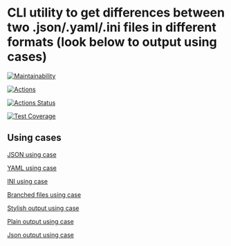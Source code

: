 # CLI utility to get differences between two .json/.yaml/.ini files in different formats (look below to output using cases)

[![Maintainability](https://api.codeclimate.com/v1/badges/21e2e33d8ae4bdaf502c/maintainability)](https://codeclimate.com/github/CENTneRMOB/backend-project-lvl2/maintainability)

[![Actions](https://github.com/CENTneRMOB/backend-project-lvl2/workflows/Node.js%20CI/badge.svg?branch=master)](https://github.com/CENTneRMOB/backend-project-lvl2/actions)

[![Actions Status](https://github.com/CENTneRMOB/backend-project-lvl2/workflows/hexlet-check/badge.svg)](https://github.com/CENTneRMOB/backend-project-lvl2/actions)

[![Test Coverage](https://api.codeclimate.com/v1/badges/21e2e33d8ae4bdaf502c/test_coverage)](https://codeclimate.com/github/CENTneRMOB/backend-project-lvl2/test_coverage)

## Using cases

[JSON using case](https://asciinema.org/a/353643 "GenDiff using case with JSON files")

[YAML using case](https://asciinema.org/a/355591 "GenDiff using case with YML files")

[INI using case](https://asciinema.org/a/356117 "GenDiff using case with INI files")

[Branched files using case](https://asciinema.org/a/358552 "Branched files")

[Stylish output using case](https://asciinema.org/a/359210 "Stylish")

[Plain output using case](https://asciinema.org/a/359211 "Plain")

[Json output using case](https://asciinema.org/a/359533 "Json")
